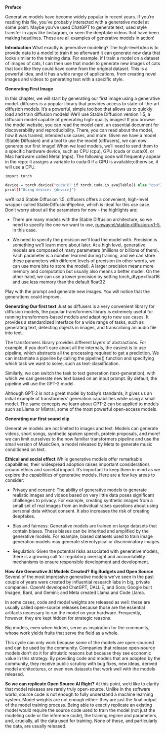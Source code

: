 **Preface**

Generative models have become widely popular in recent years. If you’re reading this file, you’ve probably interacted with a generative model at some point. Maybe you’ve used ChatGPT to generate text, used style transfer in apps like Instagram, or seen the deepfake videos that have been making headlines. These are all examples of generative models in action!

**Introduction**
What exactly is generative modeling? The high-level idea is to provide data to a model to train it so afterward it can generate new data that looks similar to the training data. For example, if I train a model on a dataset of images of cats, I can then use that model to generate new images of cats that look like they could have come from the original dataset. This is a powerful idea, and it has a wide range of applications, from creating novel images and videos to generating text with a specific style.

**Generating First Image**
 
 In this chapter, we will start by generating our first image using a generative model.
 diffusers is a popular library that provides access to state-of-the-art diffusion models. It’s a powerful, simple toolbox that allows us to quickly load and train diffusion models!
 We’ll use Stable Diffusion version 1.5, a diffusion model capable of generating high-quality images! If you browse the model website, you can read the model card, an essential document for discoverability and reproducibility. There, you can read about the model, how it was trained, intended use cases, and more.
 Given we have a model (Stable Diffusion) and a tool to use the model (diffusers), we can now generate our first image! When we load models, we’ll need to send them to a specific hardware device, such as CPU (cpu), GPU (cuda or cuda:0), or Mac hardware called Metal (mps). The following code will frequently appear in the repo: it assigns a variable to cuda:0 if a GPU is available;otherwise, it will use a CPU.
 ```bash
 import torch

device = torch.device("cuda:0" if torch.cuda.is_available() else "cpu")
print(f"Using device: {device}")
```
 we’ll load Stable Diffusion 1.5. diffusers offers a convenient, high-level wrapper called StableDiffusionPipeline, which is ideal for this use case. Don’t worry about all the parameters for now - the highlights are:

- There are many models with the Stable Diffusion architecture, so we need to specify the one we want to use, [runwayml/stable-diffusion-v1-5](https://huggingface.co/runwayml/stable-diffusion-v1-5), in this case.

- We need to specify the precision we’ll load the model with. Precision is something we’ll learn more about later. At a high level, generative models are composed of many parameters (millions or billions of them). Each parameter is a number learned during training, and we can store these parameters with different levels of precision (in other words, we can use more bits to store the model). A larger precision means more memory and computation but usually also means a better model. On the other hand, we can use a lower precision by setting torch_dtype=float16 and use less memory than the default float32

Play with the prompt and generate new images.
You will notice that the generations could improve.

**Generating Our first text**
Just as diffusers is a very convenient library for diffusion models, the popular transformers library is extremely useful for running transformers-based models and adapting to new use cases. It provides a standardized interface for a wide range of tasks, such as generating text, detecting objects in images, and transcribing an audio file into text.

The transformers library provides different layers of abstractions. For example, if you don’t care about all the internals, the easiest is to use pipeline, which abstracts all the processing required to get a prediction. We can instantiate a pipeline by calling the pipeline() function and specifying which task we want to solve, such as text-classification.

Similarly, we can switch the task to text generation (text-generation), with which we can generate new text based on an input prompt. By default, the pipeline will use the GPT-2 model.

Although GPT-2 is not a great model by today’s standards, it gives us an initial example of transformers’ generation capabilities while using a small model. The same concepts we learn about GPT-2 can be applied to models such as Llama or Mistral, some of the most powerful open-access models.

**Generating our first sound clip**

Generative models are not limited to images and text. Models can generate videos, short songs, synthetic spoken speech, protein proposals, and more!
we can limit ourselves to the now familiar transformers pipeline and use the small version of MusicGen, a model released by Meta to generate music conditioned on text.

**Ethical and social effect**
While generative models offer remarkable capabilities, their widespread adoption raises important considerations around ethics and societal impact. It’s important to keep them in mind as we explore the capabilities of generative models. Here are a few key areas to consider:

- Privacy and consent: The ability of generative models to generate realistic images and videos based on very little data poses significant challenges to privacy. For example, creating synthetic images from a small set of real images from an individual raises questions about using personal data without consent. It also increases the risk of creating deepfakes.

- Bias and fairness: Generative models are trained on large datasets that contain biases. These biases can be inherited and amplified by the generative models. For example, biased datasets used to train image generation models may generate stereotypical or discriminatory images.

- Regulation: Given the potential risks associated with generative models, there is a growing call for regulatory oversight and accountability mechanisms to ensure responsible development and development. 

**How Are Generative AI Models Created? Big Budgets and Open Source**
Several of the most impressive generative models we’ve seen in the past couple of years were created by influential research labs in big, private companies. OpenAI developed ChatGPT, DALL·E, and Sora; Google built Imagen, Bard, and Gemini; and Meta created Llama and Code Llama.

In some cases, code and model weights are released as well: these are usually called open-source releases because those are the essential artifacts necessary to run the model on your hardware. Frequently, however, they are kept hidden for strategic reasons.

Big models, even when hidden, serve as inspiration for the community, whose work yields fruits that serve the field as a whole.

This cycle can only work because some of the models are open-sourced and can be used by the community. Companies that release open-source models don’t do it for altruistic reasons but because they see economic value in this strategy. By providing code and models that are adopted by the community, they receive public scrutiny with bug fixes, new ideas, derived model architectures, or even new datasets that work well with the models released.

**So we can replicate Open Source AI Right?**
At this point, we’d like to clarify that model releases are rarely truly open-source. Unlike in the software world, source code is not enough to fully understand a machine learning system. Model weights are not enough either: they are just the final output of the model training process. Being able to exactly replicate an existing model would require the source code used to train the model (not just the modeling code or the inference code), the training regime and parameters, and, crucially, all the data used for training. None of these, and particularly the data, are usually released.
